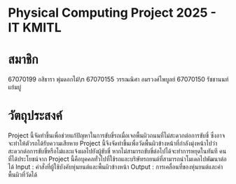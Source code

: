 # Physical Computing Project 2025 - IT KMITL
# สมาชิก
67070199 อสิธารา พุ่มดอกไม้\n
67070155 วรรณณิศา อมรวงศ์ไพบูลย์
67070150 รัชชานนท์ แย้มบู่
# วัตถุประสงค์
Project นี้จัดทำขึ้นเพื่อช่วยแก้ปัญหาในการขับขี่รถเมื่อเจอพื้นผิวถนนที่ไม่สะดวกต่อการขับขี่ ซึ่งอาจจะทำให้ตัวรถได้รับความเสียหาย Project นี้จึงจัดทำขึ้นเพื่อวัดพื้นผิวข้างหน้าที่กำลังมุ่งหน้าไปว่าสะดวกต่อการขับขี่หรือไม่และแจ้งผลไปยังผู้ขับขี่ หากไม่สามารถขับขี่ต่อไปได้จะทำการหยุดในทันที คนที่ได้ประโยชน์จาก Project นี้คือบุคคลทั่วไปที่ใช้รถและบริษัทรถยนต์ที่สามารถนำโมเดลไปพัฒนาต่อได้ Input : คำสั่งที่ผู้ใช้บังคับหุ่นยนต์และพื้นผิวข้างหน้า Output : การเคลื่อนที่ของหุ่นยนต์และค่าพื้นผิวที่วัดได้
